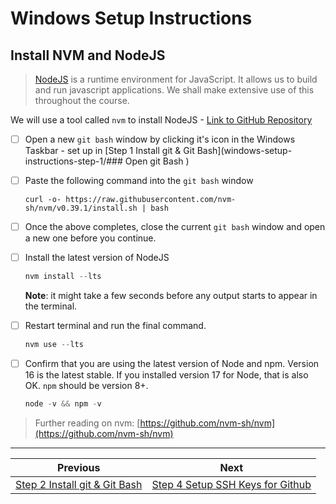 # Windows Setup Instructions

## Install NVM and NodeJS

>[NodeJS](https://nodejs.org/en/) is a runtime environment for JavaScript. It allows us to build and run javascript applications. We shall make extensive use of this throughout the course.

We will use a tool called `nvm` to install NodeJS - [Link to GitHub Repository](https://github.com/nvm-sh/nvm)

- [ ] Open a new `git bash` window by clicking it's icon in the Windows Taskbar - set up in [Step 1 Install git & Git Bash](windows-setup-instructions-step-1/### Open git Bash
)

- [ ] Paste the following command into the `git bash` window

   ```text
   curl -o- https://raw.githubusercontent.com/nvm-sh/nvm/v0.39.1/install.sh | bash
   ```

- [ ] Once the above completes, close the current `git bash` window and open a new one before you continue.
- [ ] Install the latest version of NodeJS

   ```js
   nvm install --lts
   ```

   **Note**: it might take a few seconds before any output starts to appear in the terminal.


- [ ] Restart terminal and run the final command.
   ```js
   nvm use --lts
   ```

- [ ] Confirm that you are using the latest version of Node and npm. Version 16 is the latest stable. If you installed version 17 for Node, that is also OK. `npm` should be version 8+.
   ```js
   node -v && npm -v
   ```

> Further reading on nvm: [https://github.com/nvm-sh/nvm](https://github.com/nvm-sh/nvm)
---
| Previous | Next |
| ----- | ---------- |
| [Step 2 Install git & Git Bash](2-windows-setup-instructions-vscode-install.md) | [Step 4 Setup SSH Keys for Github](4-windows-setup-instructions-setup-ssh.md)